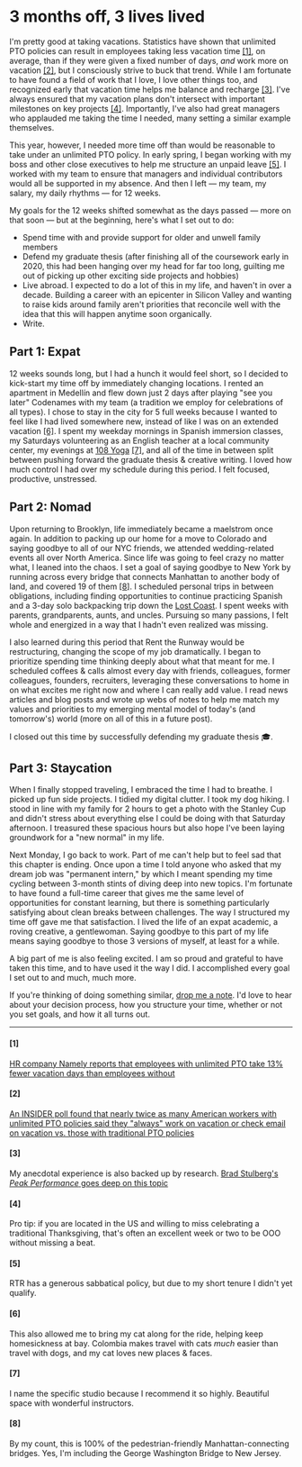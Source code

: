 <!--
.. date: 2022-11-03 14:00:00 UTC-07:00
.. tags: sabbatical
-->

# 3 months off, 3 lives lived

I'm pretty good at taking vacations. Statistics have shown that unlimited PTO policies can result in employees taking less vacation time [[1]](#1), on average, than if they were given a fixed number of days, *and* work more on vacation [[2]](#2), but I consciously strive to buck that trend. While I am fortunate to have found a field of work that I love, I love other things too, and recognized early that vacation time helps me balance and recharge [[3]](#3). I've always ensured that my vacation plans don't intersect with important milestones on key projects [[4]](#4). Importantly, I've also had great managers who applauded me taking the time I needed, many setting a similar example themselves. 

This year, however, I needed more time off than would be reasonable to take under an unlimited PTO policy. In early spring, I began working with my boss and other close executives to help me structure an unpaid leave [[5]](#5). I worked with my team to ensure that managers and individual contributors would all be supported in my absence. And then I left — my team, my salary, my daily rhythms — for 12 weeks.

My goals for the 12 weeks shifted somewhat as the days passed — more on that soon — but at the beginning, here's what I set out to do:
- Spend time with and provide support for older and unwell family members 
- Defend my graduate thesis (after finishing all of the coursework early in 2020, this had been hanging over my head for far too long, guilting me out of picking up other exciting side projects and hobbies) 
- Live abroad. I expected to do a lot of this in my life, and haven't in over a decade. Building a career with an epicenter in Silicon Valley and wanting to raise kids around family aren't priorities that reconcile well with the idea that this will happen anytime soon organically.
- Write. 

## Part 1: Expat
12 weeks sounds long, but I had a hunch it would feel short, so I decided to kick-start my time off by immediately changing locations. I rented an apartment in Medellín and flew down just 2 days after playing "see you later" Codenames with my team (a tradition we employ for celebrations of all types). I chose to stay in the city for 5 full weeks because I wanted to feel like I had lived somewhere new, instead of like I was on an extended vacation [[6]](#6). I spent my weekday mornings in Spanish immersion classes, my Saturdays volunteering as an English teacher at a local community center, my evenings at [108 Yoga](https://108yogacolombia.com/) [[7]](#7), and all of the time in between split between pushing forward the graduate thesis & creative writing. I loved how much control I had over my schedule during this period. I felt focused, productive, unstressed. 

## Part 2: Nomad

Upon returning to Brooklyn, life immediately became a maelstrom once again. In addition to packing up our home for a move to Colorado and saying goodbye to all of our NYC friends, we attended wedding-related events all over North America. Since life was going to feel crazy no matter what, I leaned into the chaos. I set a goal of saying goodbye to New York by running across every bridge that connects Manhattan to another body of land, and covered 19 of them [[8]](#8). I scheduled personal trips in between obligations, including finding opportunities to continue practicing Spanish and a 3-day solo backpacking trip down the [Lost Coast](https://www.instagram.com/p/CjHKXlmpm0e/). I spent weeks with parents, grandparents, aunts, and uncles. Pursuing so many passions, I felt whole and energized in a way that I hadn't even realized was missing.

I also learned during this period that Rent the Runway would be restructuring, changing the scope of my job dramatically. I began to prioritize spending time thinking deeply about what that meant for me. I scheduled coffees & calls almost every day with friends, colleagues, former colleagues, founders, recruiters, leveraging these conversations to home in on what excites me right now and where I can really add value. I read news articles and blog posts and wrote up webs of notes to help me match my values and priorities to my emerging mental model of today's (and tomorrow's) world (more on all of this in a future post). 

I closed out this time by successfully defending my graduate thesis 🎓. 

## Part 3: Staycation

When I finally stopped traveling, I embraced the time I had to breathe. I picked up fun side projects. I tidied my digital clutter. I took my dog hiking. I stood in line with my family for 2 hours to get a photo with the Stanley Cup and didn't stress about everything else I could be doing with that Saturday afternoon. I treasured these spacious hours but also hope I've been laying groundwork for a "new normal" in my life.

Next Monday, I go back to work. Part of me can't help but to feel sad that this chapter is ending. Once upon a time I told anyone who asked that my dream job was "permanent intern," by which I meant spending my time cycling between 3-month stints of diving deep into new topics. I'm fortunate to have found a full-time career that gives me the same level of opportunities for constant learning, but there is something particularly satisfying about clean breaks between challenges. The way I structured my time off gave me that satisfaction. I lived the life of an expat academic, a roving creative, a gentlewoman. Saying goodbye to this part of my life means saying goodbye to those 3 versions of myself, at least for a while. 

A big part of me is also feeling excited. I am so proud and grateful to have taken this time, and to have used it the way I did. I accomplished every goal I set out to and much, much more. 

If you're thinking of doing something similar, [drop me a note](emilypastewka@gmail.com). I'd love to hear about your decision process, how you structure your time, whether or not you set goals, and how it all turns out. 


----------

#### [1]
[HR company Namely reports that employees with unlimited PTO take 13% fewer vacation days than employees without](https://blog.namely.com/unlimited-vacation-policy)
#### [2]
[An INSIDER poll found that nearly twice as many American workers with unlimited PTO policies said they "always" work on vacation or check email on vacation vs. those with traditional PTO policies](https://www.insider.com/people-with-unlimited-pto-policies-spend-every-vacation-working-2019-6#:~:text=The%20poll%20found%20that%2029,plans%2C%20the%20numbers%20are%20bleak.)
#### [3]
My anecdotal experience is also backed up by research. [Brad Stulberg's *Peak Performance* goes deep on this topic](https://www.bradstulberg.com/books)
#### [4]
Pro tip: if you are located in the US and willing to miss celebrating a traditional Thanksgiving, that's often an excellent week or two to be OOO without missing a beat.
#### [5]
RTR has a generous sabbatical policy, but due to my short tenure I didn't yet qualify.
#### [6] 
This also allowed me to bring my cat along for the ride, helping keep homesickness at bay. Colombia makes travel with cats *much* easier than travel with dogs, and my cat loves new places & faces.
#### [7] 
I name the specific studio because I recommend it so highly. Beautiful space with wonderful instructors.
#### [8] 
By my count, this is 100% of the pedestrian-friendly Manhattan-connecting bridges. Yes, I'm including the George Washington Bridge to New Jersey.
